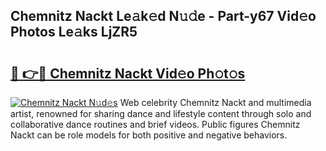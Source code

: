 ## Chemnitz Nackt Le𝚊k𝚎d N𝚞𝚍e - Part-y67 Vid𝚎o Photos Le𝚊ks LjZR5

# <h2><a href="http://fb5adg.evod.top/?m=Chemnitz+Nackt">🔗 👉🔴 Chemnitz Nackt Vid𝚎o Ph𝚘t𝚘s</a></h2>

[![Chemnitz Nackt N𝚞d𝚎s](https://i.imgur.com/8V9OHl7.gif)](http://fb5adg.evod.top/?m=Chemnitz+Nackt)
Web celebrity Chemnitz Nackt and multimedia artist, renowned for sharing dance and lifestyle content through solo and collaborative dance routines and brief videos. Public figures Chemnitz Nackt can be role models for both positive and negative behaviors. 

